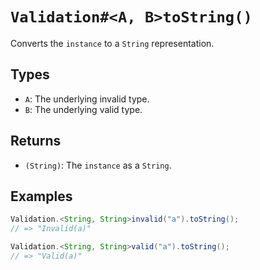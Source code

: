 # `Validation#<A, B>toString()`

Converts the `instance` to a `String` representation.

## Types

* `A`: The underlying invalid type.
* `B`: The underlying valid type.

## Returns

* `(String)`: The `instance` as a `String`.

## Examples

```java
Validation.<String, String>invalid("a").toString();
// => "Invalid(a)"

Validation.<String, String>valid("a").toString();
// => "Valid(a)"
```
